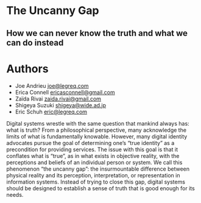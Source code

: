 # The Uncanny Gap
## How we can never know the truth and what we can do instead

# Authors
* Joe Andrieu [joe@legreq.com](mailto:joe@legreq.com) 
* Erica Connell [ericasconnell@gmail.com](mailto:ericasconnell@gmail.com)
* Zaïda Rivai [zaida.rivai@gmail.com](mailto:zaida.rivai@gmail.com)
* Shigeya Suzuki [shigeya@wide.ad.jp](mailto:shigeya@wide.ad.jp)
* Eric Schuh [eric@legreq.com](mailto:eric@legreq.com)

Digital systems wrestle with the same question that mankind always has:
what is truth? From a philosophical perspective, many acknowledge the 
limits of what is fundamentally knowable. However, many digital identity 
advocates pursue the goal of determining one’s “true identity” as a 
precondition for providing services. The issue with this goal is that it 
conflates what is “true”, as in what exists in objective reality, with the 
perceptions and beliefs of an individual person or system. We call this 
phenomenon “the uncanny gap”: the insurmountable difference between physical 
reality and its perception, interpretation, or representation in information 
systems. Instead of trying to close this gap, digital systems should be 
designed to establish a sense of truth that is good enough for its needs. 
